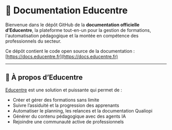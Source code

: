 # 📘 Documentation Educentre

Bienvenue dans le dépôt GitHub de la **documentation officielle d’Educentre**, la plateforme tout-en-un pour la gestion de formations, l'automatisation pédagogique et la montée en compétence des professionnels du secteur.

Ce dépôt contient le code open source de la documentation : [https://docs.educentre.fr](https://docs.educentre.fr)

---

## 🚀 À propos d’Educentre

[Educentre](https://educentre.fr) est une solution et puissante qui permet de :

- Créer et gérer des formations sans limite
- Suivre l’assiduité et la progression des apprenants
- Automatiser le planning, les relances et la documentation Qualiopi
- Générer du contenu pédagogique avec des agents IA
- Rejoindre une communauté active de professionnels